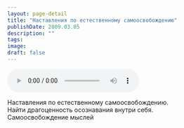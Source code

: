 ```yaml
---
layout: page-detail
title: "Наставления по естественному самоосвобождению"
publishDate: 2009.03.05
description: ""
tags:
image:
draft: false
---
```


<audio title="2009.03.05 - Наставления по естественному самоосвобождению.mp3" src="https://filer-api.advayta.org/v1.0/public/files/74245" controls=""></audio>

 Наставления по естественному самоосвобождению.  
 Найти драгоценность осознавания внутри себя.   
 Самоосвобождение мыслей   

  
